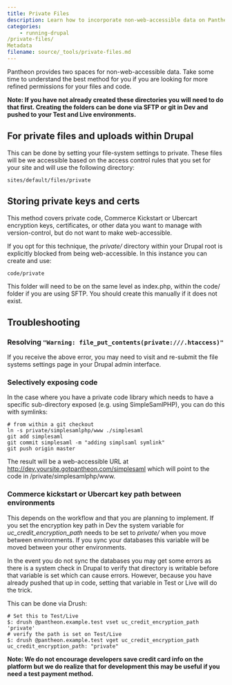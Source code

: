 ```yaml
---
title: Private Files
description: Learn how to incorporate non-web-accessible data on Pantheon's platform.
categories:
    - running-drupal
/private-files/
Metadata
filename: source/_tools/private-files.md
---
```


Pantheon provides two spaces for non-web-accessible data. Take some time to understand the best method for you if you are looking for more refined permissions for your files and code.

**Note: If you have not already created these directories you will need to do that first. Creating the folders can be done via SFTP or git in Dev and pushed to your Test and Live environments.**

## For private files and uploads within Drupal

This can be done by setting your file-system settings to private. These files will be we accessible based on the access control rules that you set for your site and will use the following directory:

    sites/default/files/private

## Storing private keys and certs

This method covers private code, Commerce Kickstart or Ubercart encryption keys, certificates, or other data you want to manage with version-control, but do not want to make web-accessible.

If you opt for this technique, the _private/_ directory within your Drupal root is explicitly blocked from being web-accessible. In this instance you can create and use:

    code/private

This folder will need to be on the same level as index.php, within the code/ folder if you are using SFTP. You should create this manually if it does not exist.

## Troubleshooting

### Resolving `"Warning: file_put_contents(private:///.htaccess)"`

If you receive the above error, you may need to visit and re-submit the file systems settings page in your Drupal admin interface.

### Selectively exposing code

In the case where you have a private code library which needs to have a specific sub-directory exposed (e.g. using SimpleSamlPHP), you can do this with symlinks:

    # from within a git checkout
    ln -s private/simplesamlphp/www ./simplesaml
    git add simplesaml
    git commit simplesaml -m "adding simplsaml symlink"
    git push origin master

The result will be a web-accessible URL at http://dev.yoursite.gotpantheon.com/simplesaml which will point to the code in /private/simplesamlphp/www.

### Commerce kickstart or Ubercart key path between environments

This depends on the workflow and that you are planning to implement. If you set the encryption key path in Dev the system variable for _uc\_credit\_encryption\_path_ needs to be set to _private/_ when you move between environments. If you sync your databases this variable will be moved between your other environments.

In the event you do not sync the databases you may get some errors as there is a system check in Drupal to verify that directory is writable before that variable is set which can cause errors. However, because you have already pushed that up in code, setting that variable in Test or Live will do the trick.

This can be done via Drush:

    # Set this to Test/Live
    $: drush @pantheon.example.test vset uc_credit_encryption_path 'private'
    # verify the path is set on Test/Live
    $: drush @pantheon.example.test vget uc_credit_encryption_path
    uc_credit_encryption_path: "private"

**Note: We do not encourage developers save credit card info on the platform but we do realize that for development this may be useful if you need a test payment method.**
